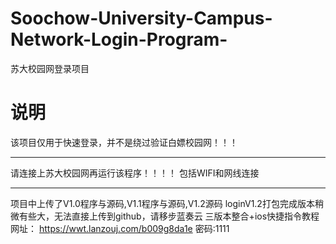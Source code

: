 # Soochow-University-Campus-Network-Login-Program-
苏大校园网登录项目
# 说明
该项目仅用于快速登录，并不是绕过验证白嫖校园网！！！
******************************************************************
请连接上苏大校园网再运行该程序！！！！ 包括WIFI和网线连接
******************************************************************
项目中上传了V1.0程序与源码,V1.1程序与源码,V1.2源码
loginV1.2打包完成版本稍微有些大，无法直接上传到github，请移步蓝奏云
三版本整合+ios快捷指令教程网址：
https://wwt.lanzouj.com/b009g8da1e
密码:1111
